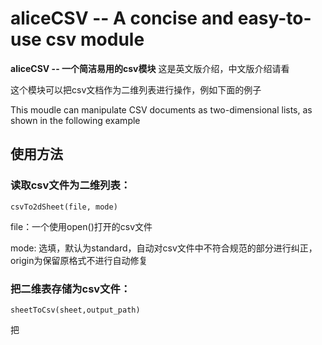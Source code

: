 # aliceCSV -- A concise and easy-to-use csv module   
**aliceCSV -- 一个简洁易用的csv模块**
这是英文版介绍，中文版介绍请看

这个模块可以把csv文档作为二维列表进行操作，例如下面的例子

This moudle can manipulate CSV documents as two-dimensional lists, as shown in the following example

## 使用方法

### 读取csv文件为二维列表：
```
csvTo2dSheet(file, mode)
```
file：一个使用open()打开的csv文件

mode: 选填，默认为standard，自动对csv文件中不符合规范的部分进行纠正，origin为保留原格式不进行自动修复




### 把二维表存储为csv文件：
```
sheetToCsv(sheet,output_path)
```
把
